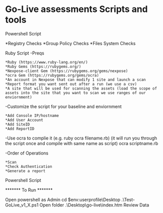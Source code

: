 Go-Live assessments Scripts and tools
=====================================

Powershell Script

*Registry Checks
*Group Policy Checks
*Files System Checks

Ruby Script
-Preqs

	*Ruby (https://www.ruby-lang.org/en/)
	*Ruby Gems (https://rubygems.org/)
	*Nexpose-client Gem (https://rubygems.org/gems/nexpose)
	*ocra Gem (https://rubygems.org/gems/ocra)
	*An account in Nexpose that can modify 1 site and launch a scan
	*Report format you want sent out after a run (we use a csv)
	*A site that will be used for scanning the assets (load the scope of assets into the site that you want to scan we use ranges of our enviornment)
	
	
-Customize the script for your baseline and enviornment

	*Add Console IP/hostname
	*Add User Account
	*Add SiteID
	*Add ReportID
	
-Use ocra to complie it (e.g. ruby ocra filename.rb)
(it will run you through the script once and compile with same name as script)
ocra scriptname.rb
	
-Order of Operations

	*Scan
	*Check Authentication
	*Generate a report
	
Powershell Script


******* To Run *******

Open powershell as Admin
cd $env:userprofile\Desktop
.\Test-GoLive_v1_X.ps1
Open folder .\Desktop\go-live\index.htm Review Data

 

